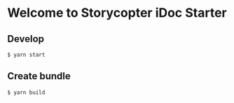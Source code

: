 # Welcome to Storycopter iDoc Starter

## Develop

```
$ yarn start
```

## Create bundle

```
$ yarn build
```
